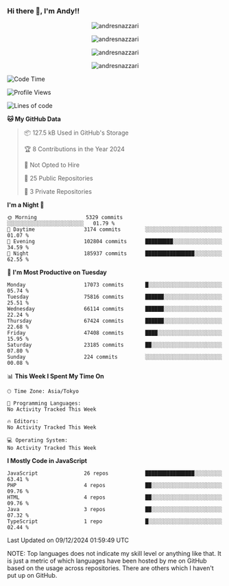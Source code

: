 ### Hi there 👋, I'm Andy!!

<p align="center" >
  <img src="https://github-profile-trophy.vercel.app/?username=AndresNazzari&theme=dracula&column=-1" alt="andresnazzari"/>
</p>

<p align="center">
  <img  src="https://github-readme-stats.vercel.app/api?username=AndresNazzari&count_private=true&show_icons=true&theme=dracula" alt="andresnazzari"/>
</p>
<p align="center">
  <img  src="https://github-readme-stats.vercel.app/api/top-langs/?username=AndresNazzari&layout=compact" alt="andresnazzari"/>
</p>
<p align="center" >
  <img src="https://github-readme-stats.vercel.app/api/wakatime?username=AndresNazzari" alt="andresnazzari"/>
</p>

<!--START_SECTION:waka-->
![Code Time](http://img.shields.io/badge/Code%20Time-966%20hrs%209%20mins-blue)

![Profile Views](http://img.shields.io/badge/Profile%20Views-0-blue)

![Lines of code](https://img.shields.io/badge/From%20Hello%20World%20I%27ve%20Written-54.5%20million%20lines%20of%20code-blue)

**🐱 My GitHub Data** 

> 📦 127.5 kB Used in GitHub's Storage 
 > 
> 🏆 8 Contributions in the Year 2024
 > 
> 🚫 Not Opted to Hire
 > 
> 📜 25 Public Repositories 
 > 
> 🔑 3 Private Repositories 
 > 
**I'm a Night 🦉** 

```text
🌞 Morning                5329 commits        ░░░░░░░░░░░░░░░░░░░░░░░░░   01.79 % 
🌆 Daytime                3174 commits        ░░░░░░░░░░░░░░░░░░░░░░░░░   01.07 % 
🌃 Evening                102804 commits      █████████░░░░░░░░░░░░░░░░   34.59 % 
🌙 Night                  185937 commits      ████████████████░░░░░░░░░   62.55 % 
```
📅 **I'm Most Productive on Tuesday** 

```text
Monday                   17073 commits       █░░░░░░░░░░░░░░░░░░░░░░░░   05.74 % 
Tuesday                  75816 commits       ██████░░░░░░░░░░░░░░░░░░░   25.51 % 
Wednesday                66114 commits       ██████░░░░░░░░░░░░░░░░░░░   22.24 % 
Thursday                 67424 commits       ██████░░░░░░░░░░░░░░░░░░░   22.68 % 
Friday                   47408 commits       ████░░░░░░░░░░░░░░░░░░░░░   15.95 % 
Saturday                 23185 commits       ██░░░░░░░░░░░░░░░░░░░░░░░   07.80 % 
Sunday                   224 commits         ░░░░░░░░░░░░░░░░░░░░░░░░░   00.08 % 
```


📊 **This Week I Spent My Time On** 

```text
🕑︎ Time Zone: Asia/Tokyo

💬 Programming Languages: 
No Activity Tracked This Week

🔥 Editors: 
No Activity Tracked This Week

💻 Operating System: 
No Activity Tracked This Week
```

**I Mostly Code in JavaScript** 

```text
JavaScript               26 repos            ████████████████░░░░░░░░░   63.41 % 
PHP                      4 repos             ██░░░░░░░░░░░░░░░░░░░░░░░   09.76 % 
HTML                     4 repos             ██░░░░░░░░░░░░░░░░░░░░░░░   09.76 % 
Java                     3 repos             ██░░░░░░░░░░░░░░░░░░░░░░░   07.32 % 
TypeScript               1 repo              █░░░░░░░░░░░░░░░░░░░░░░░░   02.44 % 
```




 Last Updated on 09/12/2024 01:59:49 UTC
<!--END_SECTION:waka-->

NOTE: Top languages does not indicate my skill level or anything like that. It is just a metric of which languages have been hosted by me on GitHub based on the usage across repositories. There are others which I haven't put up on GitHub.

<!-- Here are some ideas to get you started:

-   🔭 I’m currently working on ...
-   🌱 I’m currently learning ...
-   👯 I’m looking to collaborate on ...
-   🤔 I’m looking for help with ...
-   💬 Ask me about ...
-   📫 How to reach me: ...
-   😄 Pronouns: ...
-   ⚡ Fun fact: ... -->

